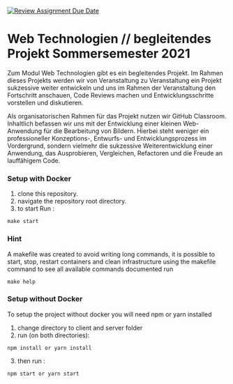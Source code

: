 [![Review Assignment Due Date](https://classroom.github.com/assets/deadline-readme-button-22041afd0340ce965d47ae6ef1cefeee28c7c493a6346c4f15d667ab976d596c.svg)](https://classroom.github.com/a/dZI7lhjO)
# Web Technologien // begleitendes Projekt Sommersemester 2021

Zum Modul Web Technologien gibt es ein begleitendes Projekt. Im Rahmen dieses Projekts werden wir von Veranstaltung zu Veranstaltung ein Projekt sukzessive weiter entwickeln und uns im Rahmen der Veranstaltung den Fortschritt anschauen, Code Reviews machen und Entwicklungsschritte vorstellen und diskutieren.

Als organisatorischen Rahmen für das Projekt nutzen wir GitHub Classroom. Inhaltlich befassen wir uns mit der Entwicklung einer kleinen Web-Anwendung für die Bearbeitung von Bildern. Hierbei steht weniger ein professioneller Konzeptions-, Entwurfs- und Entwicklungsprozess im Vordergrund, sondern vielmehr die sukzessive Weiterentwicklung einer Anwendung, das Ausprobieren, Vergleichen, Refactoren und die Freude an lauffähigem Code.


### Setup with Docker 

1. clone this repository.
2. navigate the repository root directory.
3. to start Run :
```
make start
```

### Hint
A makefile was created to avoid writing long commands, it is possible to start, stop, restart containers and clean infrastructure using the makefile command to see all available commands documented run 
```
make help
```

### Setup without Docker
To setup the project without docker you will need npm or yarn installed 
1. change directory to client and server folder
2. run (on both directories):
```
npm install or yarn install 
```
3. then run :
```
npm start or yarn start 
```
